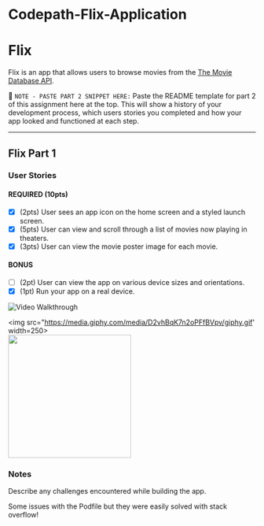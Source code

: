 # Codepath-Flix-Application

# Flix

Flix is an app that allows users to browse movies from the [The Movie Database API](http://docs.themoviedb.apiary.io/#).

📝 `NOTE - PASTE PART 2 SNIPPET HERE:` Paste the README template for part 2 of this assignment here at the top. This will show a history of your development process, which users stories you completed and how your app looked and functioned at each step.

---

## Flix Part 1

### User Stories

#### REQUIRED (10pts)
- [X] (2pts) User sees an app icon on the home screen and a styled launch screen.
- [X] (5pts) User can view and scroll through a list of movies now playing in theaters.
- [X] (3pts) User can view the movie poster image for each movie.

#### BONUS
- [ ] (2pt) User can view the app on various device sizes and orientations.
- [X] (1pt) Run your app on a real device.

<img src='https://media.giphy.com/media/S3OaSb5su19VVk8BMp/giphy.gif' title='Video Walkthrough' width='' alt='Video Walkthrough' />


<img src="https://media.giphy.com/media/D2vhBqK7n2oPFfBVpv/giphy.gif' width=250><br>
<img src="https://giphy.com/embed/NmIyDAQvXnIBLxjpP8" width=250><br>

### Notes
Describe any challenges encountered while building the app.

Some issues with the Podfile but they were easily solved with stack overflow!
